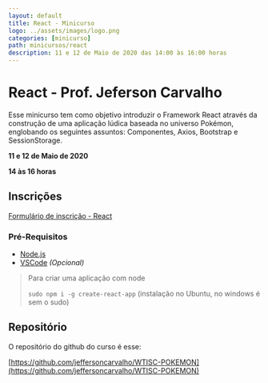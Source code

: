 ```yaml
---
layout: default
title: React - Minicurso
logo: ../assets/images/logo.png
categories: [minicurso]
path: minicursos/react
description: 11 e 12 de Maio de 2020 das 14:00 às 16:00 horas
---
```


# React - Prof. Jeferson Carvalho

Esse minicurso tem como objetivo introduzir o Framework React através da construção de uma aplicação lúdica baseada no universo Pokémon, englobando os seguintes assuntos: Componentes, Axios, Bootstrap e SessionStorage.


<i class="fa fa-calendar-check-o" aria-hidden="true" style="color: #159957"></i> **11 e 12 de Maio de 2020**

<i class="fa fa-clock-o" aria-hidden="true" style="color: #159957"></i> **14 às 16 horas**

## Inscrições

[Formulário de inscrição - React](https://bit.ly/2YHpOHa)

### Pré-Requisitos

* [Node.js](https://nodejs.org/en/)
* [VSCode](https://code.visualstudio.com/) *(Opcional)*
  
> Para criar uma aplicação com node
> 
> ``sudo npm i -g create-react-app`` (instalação no Ubuntu, no windows é sem o sudo)

## Repositório 

O repositório do github do curso é esse:

[https://github.com/jeffersoncarvalho/WTISC-POKEMON](https://github.com/jeffersoncarvalho/WTISC-POKEMON)